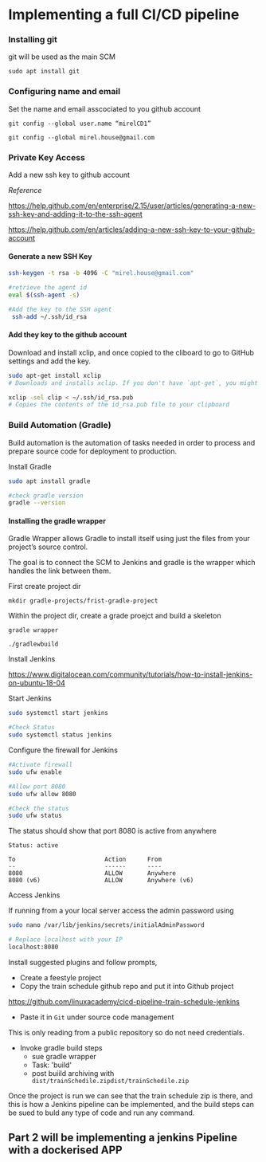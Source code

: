 # Implementing a full CI/CD pipeline

### Installing git

git will be used as the main SCM 

```
sudo apt install git
```
### Configuring name and email

Set the name and email asscociated to you github account
```
git config --global user.name “mirelCD1”

git config --global mirel.house@gmail.com
```

### Private Key Access

Add a new ssh key to github account

*Reference* 

https://help.github.com/en/enterprise/2.15/user/articles/generating-a-new-ssh-key-and-adding-it-to-the-ssh-agent

https://help.github.com/en/articles/adding-a-new-ssh-key-to-your-github-account


#### Generate a new SSH Key

```bash
ssh-keygen -t rsa -b 4096 -C "mirel.house@gmail.com"
```

```bash
#retrieve the agent id
eval $(ssh-agent -s)

#Add the key to the SSH agent
 ssh-add ~/.ssh/id_rsa
```

#### Add they key to the github account

Download and install xclip, and once copied to the cliboard to go to GitHub settings and add the key. 

``` bash
sudo apt-get install xclip
# Downloads and installs xclip. If you don't have `apt-get`, you might need to use another installer (like `yum`)

xclip -sel clip < ~/.ssh/id_rsa.pub
# Copies the contents of the id_rsa.pub file to your clipboard
```

### Build Automation (Gradle)
Build automation is the automation of tasks needed in order to process and prepare source code for
deployment to production.

Install Gradle

```bash
sudo apt install gradle

#check gradle version
gradle --version
```

#### Installing the gradle wrapper
Gradle Wrapper allows Gradle to install itself using just the files from your project’s source control.

The goal is to connect the SCM to Jenkins and gradle is the wrapper which handles the link between them.

First create project dir 
```
mkdir gradle-projects/frist-gradle-project
```
Within the project dir, create a grade proejct and build a skeleton

```
gradle wrapper

./gradlewbuild
```

Install Jenkins

https://www.digitalocean.com/community/tutorials/how-to-install-jenkins-on-ubuntu-18-04

  Start Jenkins

```bash 
sudo systemctl start jenkins

#Check Status
sudo systemctl status jenkins
```

Configure the firewall for Jenkins

```bash
#Activate firewall
sudo ufw enable

#Allow port 8080
sudo ufw allow 8080

#Check the status
sudo ufw status
```

The status should show that port 8080 is active from anywhere

```
Status: active

To                         Action      From
--                         ------      ----
8080                       ALLOW       Anywhere                  
8080 (v6)                  ALLOW       Anywhere (v6) 
```

Access Jenkins

If running from a your local server access the admin password using

```bash
sudo nano /var/lib/jenkins/secrets/initialAdminPassword
```

```bash
# Replace localhost with your IP
localhost:8080
```
Install suggested plugins and follow prompts, 

- Create a feestyle project
- Copy the train schedule github repo and put it into Github project

https://github.com/linuxacademy/cicd-pipeline-train-schedule-jenkins
- Paste it in ```Git``` under source code management

This is only reading from a public repository so do not need credentials. 

- Invoke gradle build steps 
    - sue gradle wrapper
    - Task: 'build'
    - post buiild archiving with ``` dist/trainSchedile.zipdist/trainSchedile.zip```

Once the project is run we can see that the train schedule zip is there, and this is how a Jenkins pipeline can be implemented, and the build steps can  be sued to buld any type of  code and run any command. 

## Part 2 will be implementing a jenkins Pipeline with a dockerised APP




